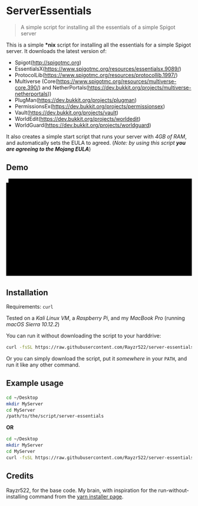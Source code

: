 # ServerEssentials
> A simple script for installing all the essentials of a simple Spigot server

This is a simple **\*nix** script for installing all the essentials for a simple Spigot server. It downloads the latest version of:

* Spigot(http://spigotmc.org)
* EssentialsX(https://www.spigotmc.org/resources/essentialsx.9089/)
* ProtocolLib(https://www.spigotmc.org/resources/protocollib.1997/)
* Multiverse (Core(https://www.spigotmc.org/resources/multiverse-core.390/) and NetherPortals(https://dev.bukkit.org/projects/multiverse-netherportals))
* PlugMan(https://dev.bukkit.org/projects/plugman)
* PermissionsEx(https://dev.bukkit.org/projects/permissionsex)
* Vault(https://dev.bukkit.org/projects/vault)
* WorldEdit(https://dev.bukkit.org/projects/worldedit)
* WorldGuard(https://dev.bukkit.org/projects/worldguard)

It also creates a simple start script that runs your server with *4GB of RAM*, and automatically sets the EULA to agreed. (*Note: by using this script __you are agreeing to the Mojang EULA__*)

## Demo

![demo](demo.gif)

## Installation
Requirements: `curl`

Tested on a _Kali Linux VM_, a _Raspberry Pi_, and my _MacBook Pro_ (running _macOS Sierra 10.12.2_)

You can run it without downloading the script to your harddrive:

```bash
curl -fsSL https://raw.githubusercontent.com/Rayzr522/server-essentials/master/server-essentials | bash -
```

Or you can simply download the script, put it _somewhere_ in your `PATH`, and run it like any other command.

## Example usage

```bash
cd ~/Desktop
mkdir MyServer
cd MyServer
/path/to/the/script/server-essentials
```

**OR**

```bash
cd ~/Desktop
mkdir MyServer
cd MyServer
curl -fsSL https://raw.githubusercontent.com/Rayzr522/server-essentials/master/server-essentials | bash -
```

## Credits
Rayzr522, for the base code.
My brain, with inspiration for the run-without-installing command from the [yarn installer page](https://yarnpkg.com/en/docs/install#linux).

